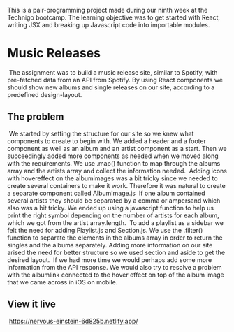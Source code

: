 This is a pair-programming project made during our ninth week at the Technigo bootcamp. The learning objective was to get started with React, writing JSX and breaking up Javascript code into importable modules.
​
# Music Releases
​
The assignment was to build a music release site, similar to Spotify, with pre-fetched data from an API from Spotify. By using React components we should show new albums and single releases on our site, according to a predefined design-layout.
​
## The problem
​
We started by setting the structure for our site so we knew what components to create to begin with. We added a header and a footer component as well as an album and an artist component as a start. Then we succeedingly added more components as needed when we moved along with the requirements. We use .map() function to map through the albums array and the artists array and collect the information needed.
​
Adding icons with hovereffect on the albumimages was a bit tricky since we needed to create several containers to make it work. Therefore it was natural to create a separate component called AlbumImage.js 
​
If one album contained several artists they should be separated by a comma or ampersand which also was a bit tricky. We ended up using a javascript function to help us print the right symbol depending on the number of artists for each album, which we got from the artist array.length.
​
To add a playlist as a sidebar we felt the need for adding Playlist.js and Section.js. We use the .filter() function to separate the elements in the albums array in order to return the singles and the albums separately. Adding more information on our site arised the need for better structure so we used section and aside to get the desired layout.
​
If we had more time we would perhaps add some more information from the API response. We would also try to resolve a problem with the albumlink connected to the hover effect on top of the album image that we came across in iOS on mobile.
​
## View it live
​
https://nervous-einstein-6d825b.netlify.app/
